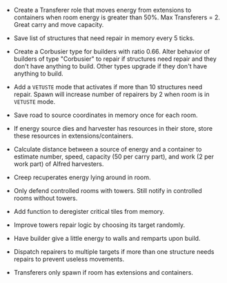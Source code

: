 -   Create a Transferer role that moves energy from extensions to containers when room energy is greater than 50%. Max Transferers = 2. Great carry and move capacity.
-   Save list of structures that need repair in memory every 5 ticks.
-   Create a Corbusier type for builders with ratio 0.66. Alter behavior of builders of type "Corbusier" to repair if structures need repair and they don't have anything to build. Other types upgrade if they don't have anything to build.
-   Add a `VETUSTE` mode that activates if more than 10 structures need repair. Spawn will increase number of repairers by 2 when room is in `VETUSTE` mode.

-   Save road to source coordinates in memory once for each room.
-   If energy source dies and harvester has resources in their store, store these resources in extensions/containers.
-   Calculate distance between a source of energy and a container to estimate number, speed, capacity (50 per carry part), and work (2 per work part) of Alfred harvesters.
-   Creep recuperates energy lying around in room.
-   Only defend controlled rooms with towers. Still notify in controlled rooms without towers.
-   Add function to deregister critical tiles from memory.
-   Improve towers repair logic by choosing its target randomly.
-   Have builder give a little energy to walls and remparts upon build.
-   Dispatch repairers to multiple targets if more than one structure needs repairs to prevent useless movements.
-   Transferers only spawn if room has extensions and containers.
